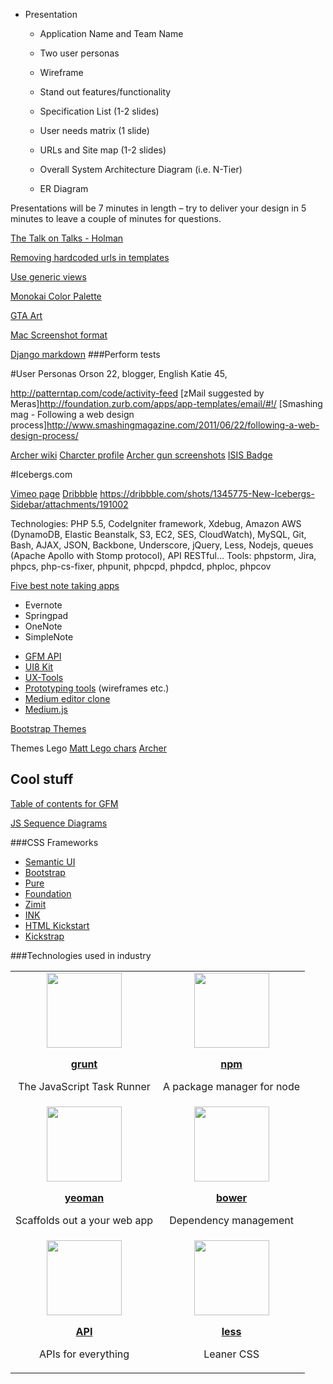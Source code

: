+ Presentation
    + Application Name and Team Name
    + Two user personas
    + Wireframe
    + Stand out features/functionality

    + Specification List (1-2 slides)
    + User needs matrix (1 slide)
    + URLs and Site map (1-2 slides)
    + Overall System Architecture Diagram (i.e. N-Tier)
    + ER Diagram

Presentations will be 7 minutes in length – try to deliver your design in 5
minutes to  leave a couple of minutes for questions.

[The Talk on Talks - Holman](http://zachholman.com/talk/the-talk-on-talks/)

[Removing hardcoded urls in templates](https://docs.djangoproject.com/en/1.7/intro/tutorial03/#removing-hardcoded-urls-in-templates)

[Use generic views](https://docs.djangoproject.com/en/1.7/intro/tutorial04/#use-generic-views-less-code-is-better)

[Monokai Color Palette](http://www.colourlovers.com/palette/1718713/Monokai)

[GTA Art](http://bit.ly/16bADC3)

[Mac Screenshot format](http://www.idownloadblog.com/2014/07/31/how-to-change-mac-screenshot-file-format/)

[Django markdown](https://pythonhosted.org/django-markdown/#)
###Perform tests

#User Personas
Orson
22, blogger, English 
Katie
45, 

http://patterntap.com/code/activity-feed
[zMail suggested by Meras]http://foundation.zurb.com/apps/app-templates/email/#!/
[Smashing mag - Following a web design process]http://www.smashingmagazine.com/2011/06/22/following-a-web-design-process/

[Archer wiki](http://archer.wikia.com/wiki/Archer_Wiki)
[Charcter profile](http://archer.wikia.com/wiki/Cyril_Figgis)
[Archer gun screenshots](http://www.imfdb.org/wiki/Archer_-_Season_2)
[ISIS Badge](http://bit.ly/1DpQ3Od)


#Icebergs.com

[Vimeo page](http://vimeo.com/user11157497)
[Dribbble](https://dribbble.com/AlbertPereta/tags/iceberg)
https://dribbble.com/shots/1345775-New-Icebergs-Sidebar/attachments/191002

Technologies: PHP 5.5, CodeIgniter framework, Xdebug, Amazon AWS (DynamoDB, Elastic Beanstalk, S3, EC2, SES, CloudWatch), MySQL, Git, Bash, AJAX, JSON, Backbone, Underscore, jQuery, Less, Nodejs, queues (Apache Apollo with Stomp protocol), API RESTful...
Tools: phpstorm, Jira, phpcs, php-cs-fixer, phpunit, phpcpd, phpdcd, phploc, phpcov

[Five best note taking apps](http://lifehacker.com/5837191/five-best-note-taking-applications)
+ Evernote
+ Springpad
+ OneNote
+ SimpleNote

* [GFM API](ttps://developer.github.com/v3/markdown/)
* [UI8 Kit](https://ui8.net/product/basiliq-wireframe-kit-free)
* [UX-Tools](http://uxdesign.cc/ux-tools/)
* [Prototyping tools](http://prototypingtools.co/)
(wireframes etc.)
* [Medium editor clone](https://github.com/daviferreira/medium-editor)
* [Medium.js](http://jakiestfu.github.io/Medium.js/docs/)

[Bootstrap Themes](http://bootswatch.com/)

Themes
Lego
[Matt Lego chars](http://store.spoke-art.com/collections/bad-dads-prints?page=3)
[Archer](http://archer.wikia.com/wiki/Pam_Poovey)
## Cool stuff

[Table of contents for GFM](http://doctoc.herokuapp.com/)

[JS Sequence Diagrams](http://bramp.github.io/js-sequence-diagrams/)

###CSS Frameworks
* [Semantic UI](http://semantic-ui.com/)
* [Bootstrap](http://getbootstrap.com/)
* [Pure](http://purecss.io/)
* [Foundation](http://foundation.zurb.com/)
* [Zimit](http://firezenk.github.io/zimit/)
* [INK](http://ink.sapo.pt/)
* [HTML Kickstart](http://www.99lime.com/elements/)
* [Kickstrap](http://getkickstart.com/)

###Technologies used in industry

<table>
    <tr align="center">
        <td>
            <img src="https://i.cloudup.com/bDkmXyEmr5.png" height="120px" />
            <p><a href="http://gruntjs.com/"> <b>grunt</b> </a></p>
            <p>The JavaScript Task Runner</p>
        </td>
        <td>
            <img src="https://cldup.com/Rg6WLgqccB.svg" height="120px" />
            <p><a href="https://www.npmjs.com/"> <b>npm</b> </a></p>
            <p>A package manager for node</p>
        </td>
    </tr>
    <tr align="center">
        <td>
            <img src="https://cldup.com/P3MQgWdDyG.png" height="120px" />
            <p><a href="http://yeoman.io/"> <b>yeoman</b> </a></p>
            <p>Scaffolds out a your web app</p>
        </td>
        <td>
            <img src="https://i.cloudup.com/Ka0R3QvWRs.png" height="120px" />
            <p><a href="http://bower.io/"> <b>bower</b> </a></p>
            <p>Dependency management</p>
        </td>
    </tr>
    <tr align="center">
        <td>
            <img src="http://bit.ly/1uMGOso" height="120px" />
            <p><a href="http://www.apiforthat.com/"> <b>API</b> </a></p>
            <p>APIs for everything</p>
        </td>
        <td>
            <img src="https://i.cloudup.com/LYSQDzsBKK.png" height="120px" />
            <p><a href="http://lesscss.org/"> <b>less</b> </a></p>
            <p>Leaner CSS</p>
        </td>
    </tr>
</table>